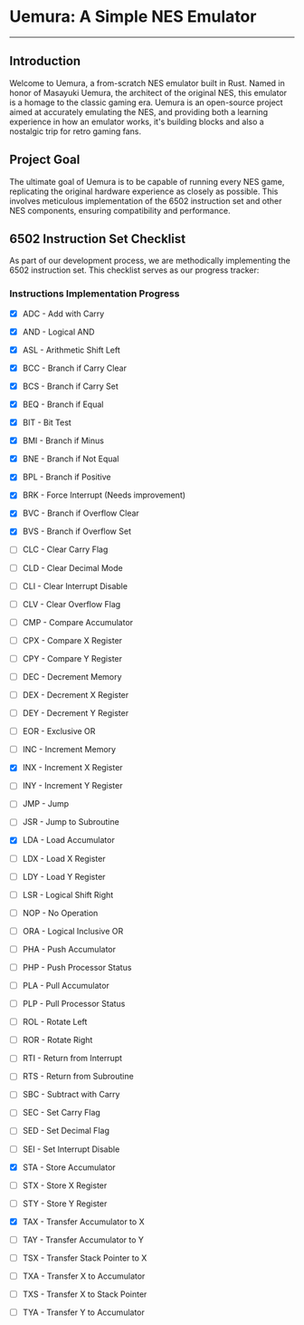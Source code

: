# Uemura: A Simple NES Emulator
---
## Introduction
Welcome to Uemura, a from-scratch NES emulator built in Rust. Named in honor of Masayuki Uemura, the architect of the original NES, this emulator is a homage to the classic gaming era. Uemura is an open-source project aimed at accurately emulating the NES, and providing both a learning experience in how an emulator works, it's building blocks and also a nostalgic trip for retro gaming fans.

## Project Goal
The ultimate goal of Uemura is to be capable of running every NES game, replicating the original hardware experience as closely as possible. This involves meticulous implementation of the 6502 instruction set and other NES components, ensuring compatibility and performance.

## 6502 Instruction Set Checklist
As part of our development process, we are methodically implementing the 6502 instruction set. This checklist serves as our progress tracker:

### Instructions Implementation Progress

- [x] ADC - Add with Carry
- [x] AND - Logical AND
- [x] ASL - Arithmetic Shift Left
- [x] BCC - Branch if Carry Clear
- [x] BCS - Branch if Carry Set
- [x] BEQ - Branch if Equal
- [x] BIT - Bit Test
- [x] BMI - Branch if Minus
- [x] BNE - Branch if Not Equal
- [x] BPL - Branch if Positive
- [x] BRK - Force Interrupt (Needs improvement)
- [x] BVC - Branch if Overflow Clear
- [x] BVS - Branch if Overflow Set
- [ ] CLC - Clear Carry Flag
- [ ] CLD - Clear Decimal Mode
- [ ] CLI - Clear Interrupt Disable
- [ ] CLV - Clear Overflow Flag
- [ ] CMP - Compare Accumulator
- [ ] CPX - Compare X Register
- [ ] CPY - Compare Y Register
- [ ] DEC - Decrement Memory
- [ ] DEX - Decrement X Register
- [ ] DEY - Decrement Y Register
- [ ] EOR - Exclusive OR
- [ ] INC - Increment Memory
- [x] INX - Increment X Register
- [ ] INY - Increment Y Register
- [ ] JMP - Jump
- [ ] JSR - Jump to Subroutine
- [x] LDA - Load Accumulator
- [ ] LDX - Load X Register
- [ ] LDY - Load Y Register
- [ ] LSR - Logical Shift Right
- [ ] NOP - No Operation
- [ ] ORA - Logical Inclusive OR
- [ ] PHA - Push Accumulator
- [ ] PHP - Push Processor Status
- [ ] PLA - Pull Accumulator
- [ ] PLP - Pull Processor Status
- [ ] ROL - Rotate Left
- [ ] ROR - Rotate Right
- [ ] RTI - Return from Interrupt
- [ ] RTS - Return from Subroutine
- [ ] SBC - Subtract with Carry
- [ ] SEC - Set Carry Flag
- [ ] SED - Set Decimal Flag
- [ ] SEI - Set Interrupt Disable
- [x] STA - Store Accumulator
- [ ] STX - Store X Register
- [ ] STY - Store Y Register
- [x] TAX - Transfer Accumulator to X
- [ ] TAY - Transfer Accumulator to Y
- [ ] TSX - Transfer Stack Pointer to X
- [ ] TXA - Transfer X to Accumulator
- [ ] TXS - Transfer X to Stack Pointer
- [ ] TYA - Transfer Y to Accumulator


